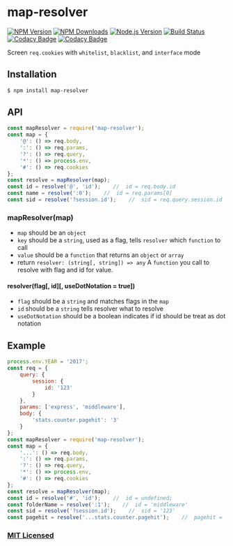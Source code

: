 # map-resolver

[![NPM Version][npm-image]][npmjs-url]
[![NPM Downloads][downloads-image]][npmjs-url]
[![Node.js Version][node-version-image]][node-version-url]
[![Build Status][travis-image]][travis-url]
[![Codacy Badge](https://api.codacy.com/project/badge/Grade/8e7d0525320c412f98bf2de06b460c99)](https://www.codacy.com/app/bgjehu/map-resolver?utm_source=github.com&utm_medium=referral&utm_content=bgjehu/map-resolver&utm_campaign=badger)
[![Codacy Badge](https://api.codacy.com/project/badge/Coverage/8e7d0525320c412f98bf2de06b460c99)](https://www.codacy.com/app/bgjehu/map-resolver?utm_source=github.com&utm_medium=referral&utm_content=bgjehu/map-resolver&utm_campaign=Badge_Coverage)

Screen `req.cookies` with `whitelist`, `blacklist`, and `interface` mode

## Installation

```sh
$ npm install map-resolver
```

## API

```js
const mapResolver = require('map-resolver');
const map = {
    '@': () => req.body,
    ':': () => req.params,
    '?': () => req.query,
    '*': () => process.env,
    '#': () => req.cookies
};
const resolve = mapResolver(map);
const id = resolve('@', 'id');    //  id = req.body.id
const name = resolve(':0');    //  id = req.params[0]
const sid = resolve('?session.id');    //  sid = req.query.session.id
```

### mapResolver(map)
- `map` should be an `object`
- `key` should be a `string`, used as a flag, tells `resolver` which `function` to call
- `value` should be a `function` that returns an `object` or `array`
- return `resolver: (string[, string]) => any` A `function` you call to resolve with flag and id for value. 
#### resolver(flag[, id][, useDotNotation = true])
- `flag` should be a `string` and matches flags in the `map`
- `id` should be a `string` tells resolver what to resolve
- `useDotNotation` should be a boolean indicates if id should be treat as dot notation

## Example

```js
process.env.YEAR = '2017';
const req = {
    query: {
        session: {
            id: '123'
        }
    },
    params: ['express', 'middleware'],
    body: {
        'stats.counter.pagehit': '3'
    }
};
const mapResolver = require('map-resolver');
const map = {
    '...': () => req.body,
    ':': () => req.params,
    '?': () => req.query,
    '*': () => process.env,
    '#': () => req.cookies
};
const resolve = mapResolver(map);
const id = resolve('#', 'id');    //  id = undefined;
const folderName = resolve(':1');    //  id = 'middleware'
const sid = resolve('?session.id');    //  sid = '123'
const pagehit = resolve('...stats.counter.pagehit');    //  pagehit = '3'
```

### [MIT Licensed](LICENSE)

[npm-image]: https://img.shields.io/npm/v/map-resolver.svg
[npmjs-url]: https://npmjs.org/package/map-resolver
[downloads-image]: https://img.shields.io/npm/dm/map-resolver.svg
[node-version-image]: https://img.shields.io/node/v/map-resolver.svg
[node-version-url]: https://nodejs.org/en/download
[travis-image]: https://img.shields.io/travis/bgjehu/map-resolver/master.svg
[travis-url]: https://travis-ci.org/bgjehu/map-resolver
